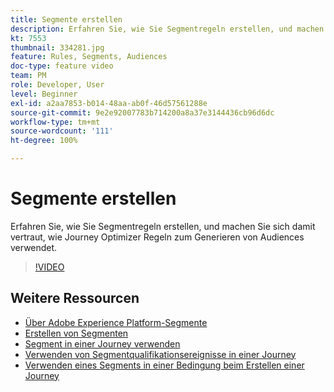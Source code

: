 ```yaml
---
title: Segmente erstellen
description: Erfahren Sie, wie Sie Segmentregeln erstellen, und machen Sie sich damit vertraut, wie Journey Optimizer Regeln zum Generieren von Audiences verwendet.
kt: 7553
thumbnail: 334281.jpg
feature: Rules, Segments, Audiences
doc-type: feature video
team: PM
role: Developer, User
level: Beginner
exl-id: a2aa7853-b014-48aa-ab0f-46d57561288e
source-git-commit: 9e2e92007783b714200a8a37e3144436cb96d6dc
workflow-type: tm+mt
source-wordcount: '111'
ht-degree: 100%

---
```


# Segmente erstellen

Erfahren Sie, wie Sie Segmentregeln erstellen, und machen Sie sich damit vertraut, wie Journey Optimizer Regeln zum Generieren von Audiences verwendet.

>[!VIDEO](https://video.tv.adobe.com/v/334281?quality=12)

## Weitere Ressourcen

* [Über Adobe Experience Platform-Segmente](https://experienceleague.adobe.com/docs/journey-optimizer/using/segment/segments/about-segments.html?lang=de)
* [Erstellen von Segmenten](https://experienceleague.adobe.com/docs/journey-optimizer/using/segment/segments/creating-a-segment.html?lang=de)
* [Segment in einer Journey verwenden](https://experienceleague.adobe.com/docs/journey-optimizer/using/orchestrate-journeys/about-journey-building/read-segment.html?lang=de)
* [Verwenden von Segmentqualifikationsereignisse in einer Journey](https://experienceleague.adobe.com/docs/journey-optimizer/using/orchestrate-journeys/about-journey-building/segment-qualification-events.html?lang=de)
* [Verwenden eines Segments in einer Bedingung beim Erstellen einer Journey](https://experienceleague.adobe.com/docs/journey-optimizer/using/orchestrate-journeys/about-journey-building/condition-activity.html?lang=de#using-a-segment)
